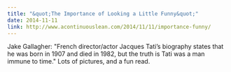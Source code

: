 ```yaml
---
title: "&quot;The Importance of Looking a Little Funny&quot;"
date: 2014-11-11
link: http://www.acontinuouslean.com/2014/11/11/importance-funny/
---
```

 Jake Gallagher: "French director/actor Jacques Tati’s biography states that he was born in 1907 and died in 1982, but the truth is Tati was a man immune to time." Lots of pictures, and a fun read.
